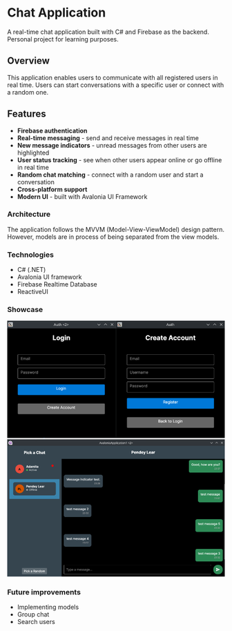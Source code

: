 # Chat Application
A real-time chat application built with C# and Firebase as the backend. Personal project for learning purposes.

## Overview
This application enables users to communicate with all registered users in real time. Users can start conversations with a specific user or connect with a random one.

## Features
- **Firebase authentication**
- **Real-time messaging** - send and receive messages in real time
- **New message indicators** - unread messages from other users are highlighted
- **User status tracking** - see when other users appear online or go offline in real time
- **Random chat matching** - connect with a random user and start a conversation
- **Cross-platform support**
- **Modern UI** - built with Avalonia UI Framework

### Architecture
The application follows the MVVM (Model-View-ViewModel) design pattern. However, models are in process of being separated from the view models.

### Technologies
- C# (.NET)
- Avalonia UI framework
- Firebase Realtime Database
- ReactiveUI

### Showcase
![LoginRegister](images/loginregister.png)
![Chat](images/showcase.png)

### Future improvements
- Implementing models
- Group chat
- Search users